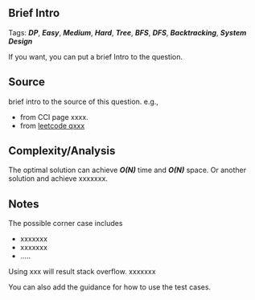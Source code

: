 [comment]: <> (This is a comment, it will not be included. For every question commit to the repository, you should put this readme file in the question/problem folder as a readme file, rename it to README.md)

## Brief Intro
Tags: ___DP___, ___Easy___, ___Medium___, ___Hard___, ___Tree___, ___BFS___, ___DFS___, ___Backtracking___, ___System Design___

If you want, you can put a brief Intro to the question.

## Source
brief intro to the source of this question. e.g.,
* from CCI page xxxx.
* from [leetcode qxxx](https://www.google.com "Google's Homepage")

## Complexity/Analysis
The optimal solution can achieve ___O(N)___ time and ___O(N)___ space. Or another solution and achieve xxxxxxx.

## Notes
The possible corner case includes
* xxxxxxx
* xxxxxxx
* .....

Using xxx will result stack overflow. xxxxxxx

You can also add the guidance for how to use the test cases.
